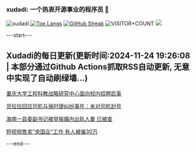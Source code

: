 ### xudadi: 一个热衷开源事业的程序员 👋

![xudadi](https://github-readme-stats-git-masterorgs-github-readme-stats-team.vercel.app/api?username=xudadi)
[![Top Langs](https://github-readme-stats.vercel.app/api/top-langs/?username=xudadi)](https://github.com/anuraghazra/github-readme-stats)
[![GitHub Streak](https://streak-stats.demolab.com?user=xudadi&locale=zh_Hans)](https://git.io/streak-stats)
![VISITOR+COUNT](https://komarev.com/ghpvc/?username=xudadi&label=VISITOR+COUNT)
![](https://raw.githubusercontent.com/xudadi/xudadi/main/assets/github-contribution-grid-snake.svg)


---start---

## Xudadi的每日更新(更新时间:2024-11-24 19:26:08 | 本部分通过Github Actions抓取RSS自动更新, 无意中实现了自动刷绿墙...)

[重庆大学工程科教战略研究中心面向校内招聘启事](https://www.gongkaoleida.com/article/2204866)

[货拉拉回应司机与保时捷纠纷事件：未对司机封号](https://m.163.com/news/article/JHOKJC60053469LG.html)

[海南一县委副书记被举报婚内出轨人妻 已被查](https://m.163.com/news/article/JHOJBJF00001899O.html)

[短视频售卖"央国企"工作 有人被骗30万](https://m.163.com/news/article/JHMUI6LK0512B07B.html)

---end---
